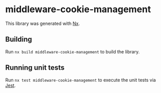 # middleware-cookie-management

This library was generated with [Nx](https://nx.dev).

## Building

Run `nx build middleware-cookie-management` to build the library.

## Running unit tests

Run `nx test middleware-cookie-management` to execute the unit tests via [Jest](https://jestjs.io).

